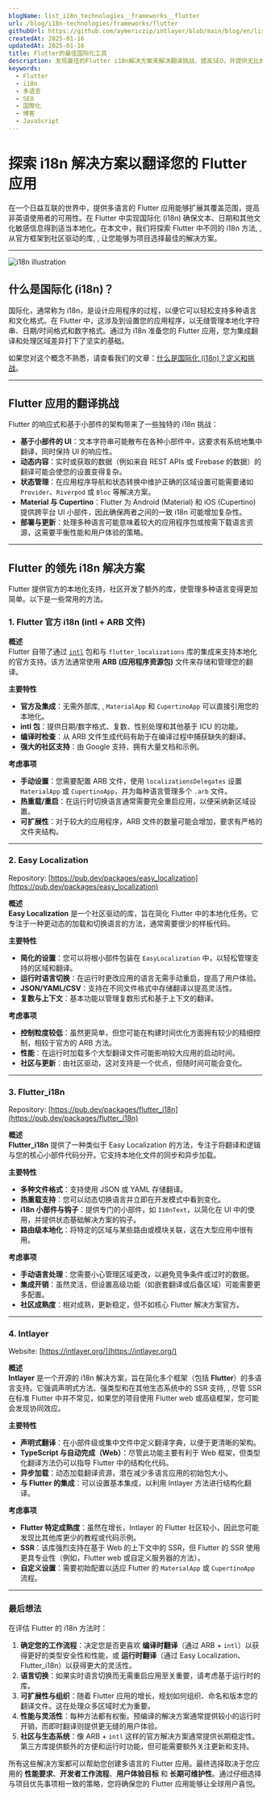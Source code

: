 ```yaml
---
blogName: list_i18n_technologies__frameworks__flutter
url: /blog/i18n-technologies/frameworks/flutter
githubUrl: https://github.com/aymericzip/intlayer/blob/main/blog/en/list_i18n_technologies/frameworks/flutter.md
createdAt: 2025-01-16
updatedAt: 2025-01-16
title: Flutter的最佳国际化工具
description: 发现最佳的Flutter i18n解决方案来解决翻译挑战、提高SEO，并提供无比的全球网络体验。
keywords:
  - Flutter
  - i18n
  - 多语言
  - SEO
  - 国際化
  - 博客
  - JavaScript
---
```


# 探索 i18n 解决方案以翻译您的 Flutter 应用

在一个日益互联的世界中，提供多语言的 Flutter 应用能够扩展其覆盖范围，提高非英语使用者的可用性。在 Flutter 中实现国际化 (i18n) 确保文本、日期和其他文化敏感信息得到适当本地化。在本文中，我们将探索 Flutter 中不同的 i18n 方法, , 从官方框架到社区驱动的库, , 让您能够为项目选择最佳的解决方案。

---

![i18n illustration](https://github.com/aymericzip/intlayer/blob/main/blog/assets/i18n.webp)

## 什么是国际化 (i18n)？

国际化，通常称为 i18n，是设计应用程序的过程，以便它可以轻松支持多种语言和文化格式。在 Flutter 中，这涉及到设置您的应用程序，以无缝管理本地化字符串、日期/时间格式和数字格式。通过为 i18n 准备您的 Flutter 应用，您为集成翻译和处理区域差异打下了坚实的基础。

如果您对这个概念不熟悉，请查看我们的文章：[什么是国际化 (i18n)？定义和挑战](https://github.com/aymericzip/intlayer/blob/main/blog/zh/what_is_internationalization.md)。

---

## Flutter 应用的翻译挑战

Flutter 的响应式和基于小部件的架构带来了一些独特的 i18n 挑战：

- **基于小部件的 UI**：文本字符串可能散布在各种小部件中，这要求有系统地集中翻译，同时保持 UI 的响应性。
- **动态内容**：实时或获取的数据（例如来自 REST APIs 或 Firebase 的数据）的翻译可能会使您的设置变得复杂。
- **状态管理**：在应用程序导航和状态转换中维护正确的区域设置可能需要诸如 `Provider`、`Riverpod` 或 `Bloc` 等解决方案。
- **Material 与 Cupertino**：Flutter 为 Android (Material) 和 iOS (Cupertino) 提供跨平台 UI 小部件，因此确保两者之间的一致 i18n 可能增加复杂性。
- **部署与更新**：处理多种语言可能意味着较大的应用程序包或按需下载语言资源，这需要平衡性能和用户体验的策略。

---

## Flutter 的领先 i18n 解决方案

Flutter 提供官方的本地化支持，社区开发了额外的库，使管理多种语言变得更加简单。以下是一些常用的方法。

### 1. Flutter 官方 i18n (intl + ARB 文件)

**概述**  
Flutter 自带了通过 [`intl`](https://pub.dev/packages/intl) 包和与 `flutter_localizations` 库的集成来支持本地化的官方支持。该方法通常使用 **ARB (应用程序资源包)** 文件来存储和管理您的翻译。

**主要特性**

- **官方及集成**：无需外部库, , `MaterialApp` 和 `CupertinoApp` 可以直接引用您的本地化。
- **intl 包**：提供日期/数字格式、复数、性别处理和其他基于 ICU 的功能。
- **编译时检查**：从 ARB 文件生成代码有助于在编译过程中捕获缺失的翻译。
- **强大的社区支持**：由 Google 支持，拥有大量文档和示例。

**考虑事项**

- **手动设置**：您需要配置 ARB 文件，使用 `localizationsDelegates` 设置 `MaterialApp` 或 `CupertinoApp`，并为每种语言管理多个 `.arb` 文件。
- **热重载/重启**：在运行时切换语言通常需要完全重启应用，以便采纳新区域设置。
- **可扩展性**：对于较大的应用程序，ARB 文件的数量可能会增加，要求有严格的文件夹结构。

---

### 2. Easy Localization

Repository: [https://pub.dev/packages/easy_localization](https://pub.dev/packages/easy_localization)

**概述**  
**Easy Localization** 是一个社区驱动的库，旨在简化 Flutter 中的本地化任务。它专注于一种更动态的加载和切换语言的方法，通常需要很少的样板代码。

**主要特性**

- **简化的设置**：您可以将根小部件包装在 `EasyLocalization` 中，以轻松管理支持的区域和翻译。
- **运行时语言切换**：在运行时更改应用的语言无需手动重启，提高了用户体验。
- **JSON/YAML/CSV**：支持在不同文件格式中存储翻译以提高灵活性。
- **复数与上下文**：基本功能以管理复数形式和基于上下文的翻译。

**考虑事项**

- **控制粒度较低**：虽然更简单，但您可能在构建时间优化方面拥有较少的精细控制，相较于官方的 ARB 方法。
- **性能**：在运行时加载多个大型翻译文件可能影响较大应用的启动时间。
- **社区与更新**：由社区驱动，这对支持是一个优点，但随时间可能会变化。

---

### 3. Flutter_i18n

Repository: [https://pub.dev/packages/flutter_i18n](https://pub.dev/packages/flutter_i18n)

**概述**  
**Flutter_i18n** 提供了一种类似于 Easy Localization 的方法，专注于将翻译和逻辑与您的核心小部件代码分开。它支持本地化文件的同步和异步加载。

**主要特性**

- **多种文件格式**：支持使用 JSON 或 YAML 存储翻译。
- **热重载支持**：您可以动态切换语言并立即在开发模式中看到变化。
- **i18n 小部件与钩子**：提供专门的小部件，如 `I18nText`，以简化在 UI 中的使用，并提供状态基础解决方案的钩子。
- **路由级本地化**：将特定的区域与某些路由或模块关联，这在大型应用中很有用。

**考虑事项**

- **手动语言处理**：您需要小心管理区域更改，以避免竞争条件或过时的数据。
- **集成开销**：虽然灵活，但设置高级功能（如嵌套翻译或后备区域）可能需要更多配置。
- **社区成熟度**：相对成熟，更新稳定，但不如核心 Flutter 解决方案官方。

---

### 4. Intlayer

Website: [https://intlayer.org/](https://intlayer.org/)

**概述**  
**Intlayer** 是一个开源的 i18n 解决方案，旨在简化多个框架（包括 **Flutter**）的多语言支持。它强调声明式方法、强类型和在其他生态系统中的 SSR 支持, , 尽管 SSR 在标准 Flutter 中并不常见，如果您的项目使用 Flutter web 或高级框架，您可能会发现协同效应。

**主要特性**

- **声明式翻译**：在小部件级或集中文件中定义翻译字典，以便于更清晰的架构。
- **TypeScript 与自动完成（Web）**：尽管此功能主要有利于 Web 框架，但类型化翻译方法仍可以指导 Flutter 中的结构化代码。
- **异步加载**：动态加载翻译资源，潜在减少多语言应用的初始包大小。
- **与 Flutter 的集成**：可以设置基本集成，以利用 Intlayer 方法进行结构化翻译。

**考虑事项**

- **Flutter 特定成熟度**：虽然在增长，Intlayer 的 Flutter 社区较小，因此您可能发现比其他库更少的教程或代码示例。
- **SSR**：该库强烈支持在基于 Web 的上下文中的 SSR，但 Flutter 的 SSR 使用更具专业性（例如，Flutter web 或自定义服务器的方法）。
- **自定义设置**：需要初始配置以适应 Flutter 的 `MaterialApp` 或 `CupertinoApp` 流程。

---

### 最后想法

在评估 Flutter 的 i18n 方法时：

1. **确定您的工作流程**：决定您是否更喜欢 **编译时翻译**（通过 ARB + `intl`）以获得更好的类型安全性和性能，或 **运行时翻译**（通过 Easy Localization、Flutter_i18n）以获得更大的灵活性。
2. **语言切换**：如果实时语言切换而无需重启应用至关重要，请考虑基于运行时的库。
3. **可扩展性与组织**：随着 Flutter 应用的增长，规划如何组织、命名和版本您的翻译文件。这在处理众多区域时尤为重要。
4. **性能与灵活性**：每种方法都有权衡。预编译的解决方案通常提供较小的运行时开销，而即时翻译则提供更无缝的用户体验。
5. **社区与生态系统**：像 ARB + `intl` 这样的官方解决方案通常提供长期稳定性。第三方库提供额外的方便和运行时功能，但可能需要额外关注更新和支持。

所有这些解决方案都可以帮助您创建多语言的 Flutter 应用。最终选择取决于您应用的 **性能要求**、**开发者工作流程**、**用户体验目标** 和 **长期可维护性**。通过仔细选择与项目优先事项相一致的策略，您将确保您的 Flutter 应用能够让全球用户喜悦。
